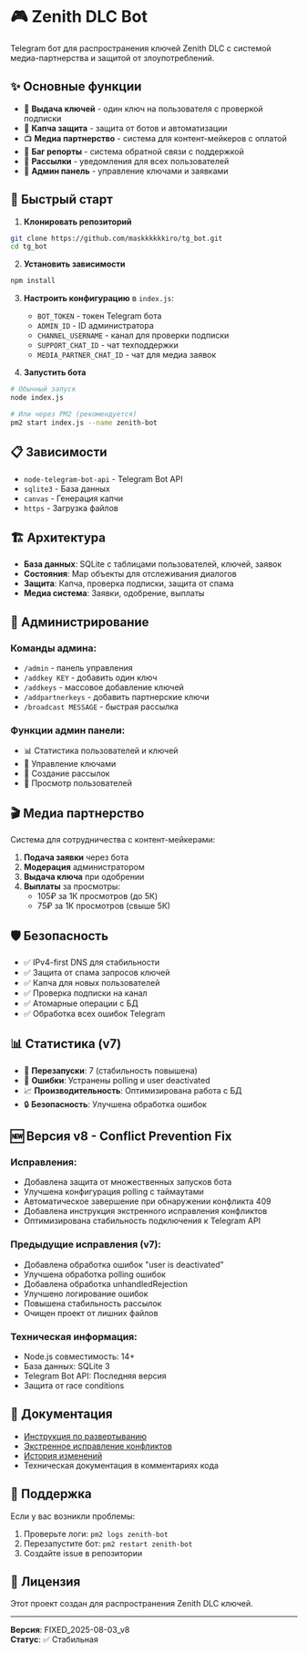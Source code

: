 # 🎮 Zenith DLC Bot

Telegram бот для распространения ключей Zenith DLC с системой медиа-партнерства и защитой от злоупотреблений.

## ✨ Основные функции

- 🎯 **Выдача ключей** - один ключ на пользователя с проверкой подписки
- 🔐 **Капча защита** - защита от ботов и автоматизации
- 📺 **Медиа партнерство** - система для контент-мейкеров с оплатой
- 🐛 **Баг репорты** - система обратной связи с поддержкой
- 📢 **Рассылки** - уведомления для всех пользователей
- 👑 **Админ панель** - управление ключами и заявками

## 🚀 Быстрый старт

1. **Клонировать репозиторий**
```bash
git clone https://github.com/maskkkkkkiro/tg_bot.git
cd tg_bot
```

2. **Установить зависимости**
```bash
npm install
```

3. **Настроить конфигурацию** в `index.js`:
   - `BOT_TOKEN` - токен Telegram бота
   - `ADMIN_ID` - ID администратора
   - `CHANNEL_USERNAME` - канал для проверки подписки
   - `SUPPORT_CHAT_ID` - чат техподдержки
   - `MEDIA_PARTNER_CHAT_ID` - чат для медиа заявок

4. **Запустить бота**
```bash
# Обычный запуск
node index.js

# Или через PM2 (рекомендуется)
pm2 start index.js --name zenith-bot
```

## 📋 Зависимости

- `node-telegram-bot-api` - Telegram Bot API
- `sqlite3` - База данных
- `canvas` - Генерация капчи
- `https` - Загрузка файлов

## 🏗️ Архитектура

- **База данных**: SQLite с таблицами пользователей, ключей, заявок
- **Состояния**: Map объекты для отслеживания диалогов
- **Защита**: Капча, проверка подписки, защита от спама
- **Медиа система**: Заявки, одобрение, выплаты

## 🔧 Администрирование

### Команды админа:
- `/admin` - панель управления
- `/addkey KEY` - добавить один ключ
- `/addkeys` - массовое добавление ключей
- `/addpartnerkeys` - добавить партнерские ключи
- `/broadcast MESSAGE` - быстрая рассылка

### Функции админ панели:
- 📊 Статистика пользователей и ключей
- 🔑 Управление ключами
- 📢 Создание рассылок
- 👥 Просмотр пользователей

## 🎬 Медиа партнерство

Система для сотрудничества с контент-мейкерами:

1. **Подача заявки** через бота
2. **Модерация** администратором
3. **Выдача ключа** при одобрении
4. **Выплаты** за просмотры:
   - 105₽ за 1К просмотров (до 5К)
   - 75₽ за 1К просмотров (свыше 5К)

## 🛡️ Безопасность

- ✅ IPv4-first DNS для стабильности
- ✅ Защита от спама запросов ключей
- ✅ Капча для новых пользователей
- ✅ Проверка подписки на канал
- ✅ Атомарные операции с БД
- ✅ Обработка всех ошибок Telegram

## 📊 Статистика (v7)

- 🔄 **Перезапуски**: 7 (стабильность повышена)
- 🐛 **Ошибки**: Устранены polling и user deactivated
- 📈 **Производительность**: Оптимизирована работа с БД
- 🔒 **Безопасность**: Улучшена обработка ошибок

## 🆕 Версия v8 - Conflict Prevention Fix

### Исправления:
- Добавлена защита от множественных запусков бота  
- Улучшена конфигурация polling с таймаутами
- Автоматическое завершение при обнаружении конфликта 409
- Добавлена инструкция экстренного исправления конфликтов
- Оптимизирована стабильность подключения к Telegram API

### Предыдущие исправления (v7):
- Добавлена обработка ошибок "user is deactivated"
- Улучшена обработка polling ошибок
- Добавлена обработка unhandledRejection
- Улучшено логирование ошибок
- Повышена стабильность рассылок
- Очищен проект от лишних файлов

### Техническая информация:
- Node.js совместимость: 14+
- База данных: SQLite 3
- Telegram Bot API: Последняя версия
- Защита от race conditions

## 📖 Документация

- [Инструкция по развертыванию](DEPLOY.md)
- [Экстренное исправление конфликтов](FIX_CONFLICT.md)
- [История изменений](deploy.txt)
- Техническая документация в комментариях кода

## 🤝 Поддержка

Если у вас возникли проблемы:
1. Проверьте логи: `pm2 logs zenith-bot`
2. Перезапустите бот: `pm2 restart zenith-bot`
3. Создайте issue в репозитории

## 📄 Лицензия

Этот проект создан для распространения Zenith DLC ключей.

---
**Версия**: FIXED_2025-08-03_v8  
**Статус**: ✅ Стабильная
